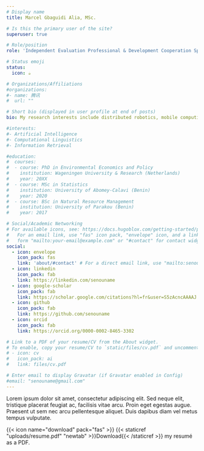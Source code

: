 ```yaml
---
# Display name
title: Marcel Gbaguidi Alia, MSc.

# Is this the primary user of the site?
superuser: true

# Role/position
role: 'Independent Evaluation Professional & Development Cooperation Specialist'

# Status emoji
status:
  icon: ☕️

# Organizations/Affiliations
#organizations:
#- name: 腾讯
#  url: ""

# Short bio (displayed in user profile at end of posts)
bio: My research interests include distributed robotics, mobile computing and programmable matter.

#interests:
#- Artificial Intelligence
#- Computational Linguistics
#- Information Retrieval

#education:
#  courses:
#  - course: PhD in Environmental Economics and Policy
#    institution: Wageningen University & Research (Netherlands)
#    year: 20XX
#  - course: MSc in Statistics
#    institution: University of Abomey-Calavi (Benin)
#    year: 2020
#  - course: BSc in Natural Resource Management
#    institution: University of Parakou (Benin)
#    year: 2017

# Social/Academic Networking
# For available icons, see: https://docs.hugoblox.com/getting-started/page-builder/#icons
#   For an email link, use "fas" icon pack, "envelope" icon, and a link in the
#   form "mailto:your-email@example.com" or "#contact" for contact widget.
social:
  - icon: envelope
    icon_pack: fas
    link: 'about/#contact' # For a direct email link, use "mailto:senouname@gmail.com".
  - icon: linkedin
    icon_pack: fab
    link: https://linkedin.com/senouname
  - icon: google-scholar
    icon_pack: fab
    link: https://scholar.google.com/citations?hl=fr&user=S5zAcncAAAAJ
  - icon: github
    icon_pack: fab
    link: https://github.com/senouname
  - icon: orcid
    icon_pack: fab
    link: https://orcid.org/0000-0002-8465-3302

# Link to a PDF of your resume/CV from the About widget.
# To enable, copy your resume/CV to `static/files/cv.pdf` and uncomment the lines below.
# - icon: cv
#   icon_pack: ai
#   link: files/cv.pdf

# Enter email to display Gravatar (if Gravatar enabled in Config)
#email: "senouname@gmail.com"
---
```


Lorem ipsum dolor sit amet, consectetur adipiscing elit. Sed neque elit, tristique placerat feugiat ac, facilisis vitae arcu. Proin eget egestas augue. Praesent ut sem nec arcu pellentesque aliquet. Duis dapibus diam vel metus tempus vulputate.

{{< icon name="download" pack="fas" >}} {{< staticref "uploads/resume.pdf" "newtab" >}}Download{{< /staticref >}} my resumé as a PDF.
